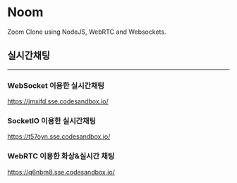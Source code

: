 # Noom

Zoom Clone using NodeJS, WebRTC and Websockets.

## 실시간채팅

---

### WebSocket 이용한 실시간채팅

https://jmxifd.sse.codesandbox.io/

### SocketIO 이용한 실시간채팅

https://t57oyn.sse.codesandbox.io/

### WebRTC 이용한 화상&실시간 채팅

https://q6nbm8.sse.codesandbox.io/
